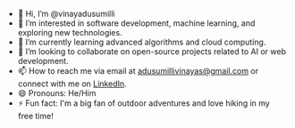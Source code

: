 - 👋 Hi, I’m @vinayadusumilli
- 👀 I’m interested in software development, machine learning, and exploring new technologies.
- 🌱 I’m currently learning advanced algorithms and cloud computing.
- 💞️ I’m looking to collaborate on open-source projects related to AI or web development.
- 📫 How to reach me via email at [adusumillivinayas@gmail.com](mailto:adusumillivinayas@gmail.com) or connect with me on [LinkedIn](https://www.linkedin.com/in/vinay-adusumilli-85714215a/).
- 😄 Pronouns: He/Him
- ⚡ Fun fact: I'm a big fan of outdoor adventures and love hiking in my free time!

<!---
vinayadusumilli/vinayadusumilli is a ✨ special ✨ repository because its `README.md` (this file) appears on your GitHub profile.
You can click the Preview link to take a look at your changes.
--->
